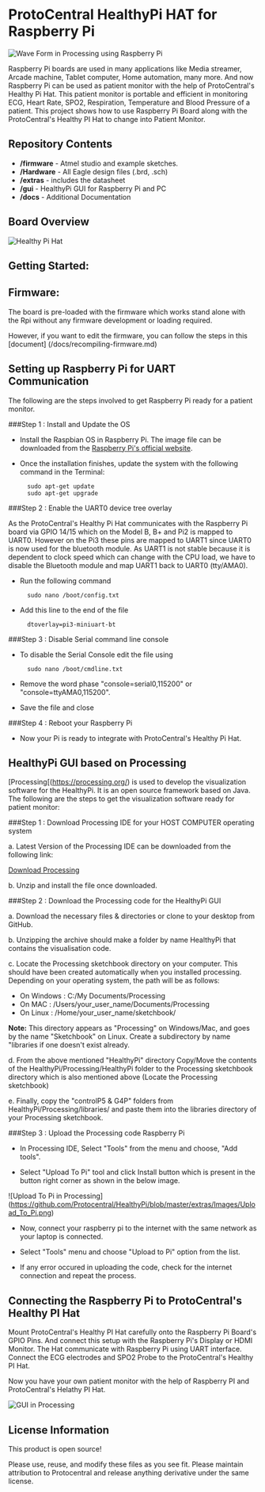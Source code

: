 ProtoCentral HealthyPi HAT for Raspberry Pi
==========

![Wave Form in Processing using Raspberry Pi](https://github.com/Protocentral/HealthyPi/blob/master/extras/Images/rpi_healthypi.jpg)

Raspberry Pi boards are used in many applications like Media streamer, Arcade machine, Tablet computer, Home automation, many more. And now Raspberry Pi can be used as patient monitor with the help of ProtoCentral's Healthy Pi Hat. This patient monitor is portable and efficient in monitoring ECG, Heart Rate, SPO2, Respiration, Temperature and Blood Pressure of a patient. This project shows how to use Raspberry Pi Board along with the ProtoCentral's Healthy PI Hat to change into Patient Monitor.

Repository Contents
-------------------
* **/firmware** - Atmel studio  and example sketches.
* **/Hardware** - All Eagle design files (.brd, .sch)
* **/extras** - includes the datasheet
* **/gui** - HealthyPi GUI for Raspberry Pi and PC
* **/docs** - Additional Documentation

Board Overview
--------------
![Healthy Pi Hat](https://github.com/Protocentral/HealthyPi/blob/master/extras/Images/Healthy%20Pi.png)

Getting Started:
---------------

Firmware:
---------

The board is pre-loaded with the firmware which works stand alone with the Rpi without any firmware development or loading required. 

However, if you want to edit the firmware, you can follow the steps in this [document] (/docs/recompiling-firmware.md)


Setting up Raspberry Pi for UART Communication
----------------------------------------------
The following are the steps involved to get Raspberry Pi ready for a patient monitor.

###Step 1 : Install and Update the OS

* Install the Raspbian OS in Raspberry Pi. The image file can be downloaded from the [Raspberry Pi's official website](https://www.raspberrypi.org/downloads/).

* Once the installation finishes, update the system with the following command in the Terminal:
		
		sudo apt-get update
		sudo apt-get upgrade

###Step 2 : Enable the UART0 device tree overlay

As the ProtoCentral's Healthy Pi Hat communicates with the Raspberry Pi board via GPIO 14/15 which on the Model B, B+ and Pi2 is mapped to UART0. However on the Pi3 these pins are mapped to UART1 since UART0 is now used for the bluetooth module. As UART1 is not stable because it is dependent to clock speed which can change with the CPU load, we have to disable the Bluetooth module and map UART1 back to UART0 (tty/AMA0).

* Run the following command

		sudo nano /boot/config.txt

* Add this line to the end of the file

		dtoverlay=pi3-miniuart-bt

###Step 3 : Disable Serial command line console

* To disable the Serial Console edit the file using

		sudo nano /boot/cmdline.txt 

* Remove the word phase "console=serial0,115200" or "console=ttyAMA0,115200".

* Save the file and close

###Step 4 : Reboot your Raspberry Pi

* Now your Pi is ready to integrate with ProtoCentral's Healthy Pi Hat.

HealthyPi GUI based on Processing
---------------------------------

[Processing[(https://processing.org/) is used to develop the visualization software for the HealthyPi. It is an open source framework based on Java. The following are the steps to get the visualization software ready for patient monitor:

###Step 1 : Download Processing IDE for your HOST COMPUTER operating system

a. Latest Version of the Processing IDE can be downloaded from the following link:

[Download Processing](https://processing.org/download/?processing)

b. Unzip and install the file once downloaded.

###Step 2 : Download the Processing code for the HealthyPi GUI

a. Download the necessary files & directories or clone to your desktop from GitHub.

b. Unzipping the archive should make a folder by name HealthyPi that contains the visualisation code.

c. Locate the Processing sketchbook directory on your computer. This should have been created automatically when you installed processing. Depending on your operating system, the path will be as follows:

* On Windows : C:/My Documents/Processing
* On MAC : /Users/your_user_name/Documents/Processing
* On Linux : /Home/your_user_name/sketchbook/

**Note:** This directory appears as "Processing" on Windows/Mac, and goes by the name "Sketchbook" on Linux. Create a subdirectory by name "libraries if one doesn't exist already.

d. From the above mentioned "HealthyPi" directory Copy/Move the contents of the HealthyPi/Processing/HealthyPi folder to the Processing sketchbook directory which is also mentioned above (Locate the Processing sketchbook)

e. Finally, copy the "controlP5 & G4P" folders from HealthyPi/Processing/libraries/ and paste them into the libraries directory of your Processing sketchbook.

###Step 3 : Upload the Processing code Raspberry Pi

* In Processing IDE, Select "Tools" from the menu and choose, "Add tools".

* Select "Upload To Pi" tool and click Install button which is present in the button right corner as shown in the below image.

![Upload To Pi in Processing]
(https://github.com/Protocentral/HealthyPi/blob/master/extras/Images/Upload_To_Pi.png)

* Now, connect your raspberry pi to the internet with the same network as your laptop is connected.

* Select "Tools" menu and choose "Upload to Pi" option from the list.

* If any error occured in uploading the code, check for the internet connection and repeat the process.

Connecting the Raspberry Pi to ProtoCentral's Healthy PI Hat
------------------------------------------------------------

Mount ProtoCentral's Healthy PI Hat carefully onto the Raspberry Pi Board's GPIO Pins. And connect this setup with the Raspberry Pi's Display or HDMI Monitor. The Hat communicate with Raspberry Pi using UART interface. Connect the ECG electrodes and SPO2 Probe to the ProtoCentral's Healthy PI Hat.

Now you have your own patient monitor with the help of Raspberry PI and ProtoCentral's Helathy PI Hat.

![GUI in Processing](https://github.com/Protocentral/HealthyPi/blob/master/extras/Images/gui_healthypi.png)


License Information
-------------------
This product is open source!

Please use, reuse, and modify these files as you see fit. Please maintain attribution to Protocentral and release anything derivative under the same license.
